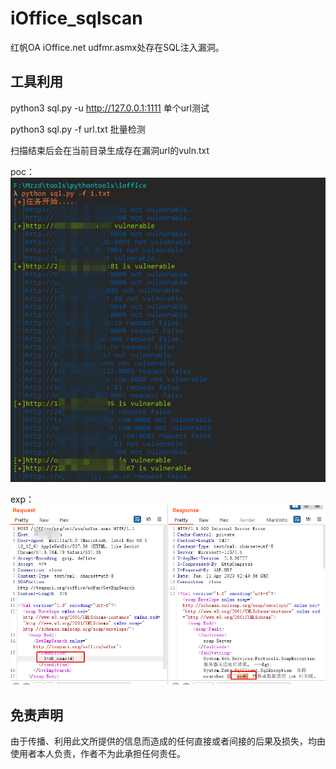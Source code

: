 # iOffice_sqlscan
红帆OA iOffice.net udfmr.asmx处存在SQL注入漏洞。


## 工具利用


python3 sql.py -u http://127.0.0.1:1111 单个url测试

python3 sql.py -f url.txt 批量检测

扫描结束后会在当前目录生成存在漏洞url的vuln.txt

poc：
![](./poc.jpg)

exp：
![](./exp.jpg)

## 免责声明

由于传播、利用此文所提供的信息而造成的任何直接或者间接的后果及损失，均由使用者本人负责，作者不为此承担任何责任。
